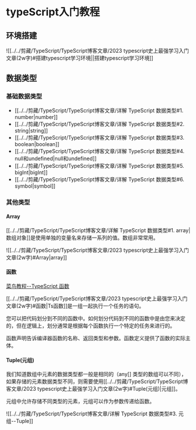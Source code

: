 # typeScript入门教程

## 环境搭建

![[../../剪藏/TypeScript/TypeScript博客文章/2023 typescript史上最强学习入门文章(2w字)#搭建typescript学习环境||搭建typescript学习环境]]

## 数据类型

### 基础数据类型

+ [[../../剪藏/TypeScript/TypeScript博客文章/详解 TypeScript 数据类型#1. number|number]]
+ [[../../剪藏/TypeScript/TypeScript博客文章/详解 TypeScript 数据类型#2. string|string]]
+ [[../../剪藏/TypeScript/TypeScript博客文章/详解 TypeScript 数据类型#3. boolean|boolean]]
+ [[../../剪藏/TypeScript/TypeScript博客文章/详解 TypeScript 数据类型#4. null和undefined|null和undefined]]
+ [[../../剪藏/TypeScript/TypeScript博客文章/详解 TypeScript 数据类型#5. bigInt|bigInt]]
+ [[../../剪藏/TypeScript/TypeScript博客文章/详解 TypeScript 数据类型#6. symbol|symbol]]

### 其他类型

#### Array

[[../../剪藏/TypeScript/TypeScript博客文章/详解 TypeScript 数据类型#1. array|数组对象]]是使用单独的变量名来存储一系列的值。数组非常常用。

![[../../剪藏/TypeScript/TypeScript博客文章/2023 typescript史上最强学习入门文章(2w字)#Array|array]]

#### 函数

[菜鸟教程--TypeScript 函数](https://www.runoob.com/typescript/ts-function.html)

[[../../剪藏/TypeScript/TypeScript博客文章/2023 typescript史上最强学习入门文章(2w字)#函数|Ts函数]]是一组一起执行一个任务的语句。

您可以把代码划分到不同的函数中。如何划分代码到不同的函数中是由您来决定的，但在逻辑上，划分通常是根据每个函数执行一个特定的任务来进行的。

函数声明告诉编译器函数的名称、返回类型和参数。函数定义提供了函数的实际主体。


#### Tuple(元组)

我们知道数组中元素的数据类型都一般是相同的（any[] 类型的数组可以不同），如果存储的元素数据类型不同，则需要使用[[../../剪藏/TypeScript/TypeScript博客文章/2023 typescript史上最强学习入门文章(2w字)#Tuple(元组)|元组]]。

元组中允许存储不同类型的元素，元组可以作为参数传递给函数。

![[../../剪藏/TypeScript/TypeScript博客文章/详解 TypeScript 数据类型#3. 元组--Tuple]]